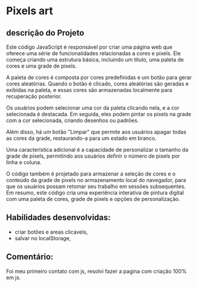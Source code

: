 # Pixels art

## descrição do Projeto

Este código JavaScript é responsável por criar uma página web que oferece uma série de funcionalidades relacionadas a cores e pixels. Ele começa criando uma estrutura básica, incluindo um título, uma paleta de cores e uma grade de pixels.

A paleta de cores é composta por cores predefinidas e um botão para gerar cores aleatórias. Quando o botão é clicado, cores aleatórias são geradas e exibidas na paleta, e essas cores são armazenadas localmente para recuperação posterior.

Os usuários podem selecionar uma cor da paleta clicando nela, e a cor selecionada é destacada. Em seguida, eles podem pintar os pixels na grade com a cor selecionada, criando desenhos ou padrões.

Além disso, há um botão "Limpar" que permite aos usuários apagar todas as cores da grade, restaurando-a para um estado em branco.

Uma característica adicional é a capacidade de personalizar o tamanho da grade de pixels, permitindo aos usuários definir o número de pixels por linha e coluna.

O código também é projetado para armazenar a seleção de cores e o conteúdo da grade de pixels no armazenamento local do navegador, para que os usuários possam retomar seu trabalho em sessões subsequentes. Em resumo, este código cria uma experiência interativa de pintura digital com uma paleta de cores, grade de pixels e opções de personalização.


## Habilidades desenvolvidas:
- criar botões e areas clicaveis,
- salvar no localStorage,

## Comentário:
Foi meu primeiro contato com js, resolvi fazer a pagina com criação 100% em js.
